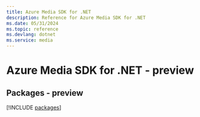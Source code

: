 ```yaml
---
title: Azure Media SDK for .NET
description: Reference for Azure Media SDK for .NET
ms.date: 05/31/2024
ms.topic: reference
ms.devlang: dotnet
ms.service: media
---
```

# Azure Media SDK for .NET - preview
## Packages - preview
[!INCLUDE [packages](media-index.md)]